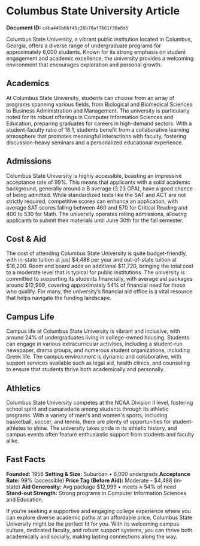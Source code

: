 # Columbus State University Article

**Document ID:** `c4ba446b66f45c26b70af7661f30e0d6`

Columbus State University, a vibrant public institution located in Columbus, Georgia, offers a diverse range of undergraduate programs for approximately 6,000 students. Known for its strong emphasis on student engagement and academic excellence, the university provides a welcoming environment that encourages exploration and personal growth.

## Academics
At Columbus State University, students can choose from an array of programs spanning various fields, from Biological and Biomedical Sciences to Business Administration and Management. The university is particularly noted for its robust offerings in Computer Information Sciences and Education, preparing graduates for careers in high-demand sectors. With a student-faculty ratio of 18:1, students benefit from a collaborative learning atmosphere that promotes meaningful interactions with faculty, fostering discussion-heavy seminars and a personalized educational experience.

## Admissions
Columbus State University is highly accessible, boasting an impressive acceptance rate of 99%. This means that applicants with a solid academic background, generally around a B average (3.23 GPA), have a good chance of being admitted. While standardized tests like the SAT and ACT are not strictly required, competitive scores can enhance an application, with average SAT scores falling between 460 and 570 for Critical Reading and 400 to 530 for Math. The university operates rolling admissions, allowing applicants to submit their materials until June 30th for the fall semester.

## Cost & Aid
The cost of attending Columbus State University is quite budget-friendly, with in-state tuition at just $4,488 per year and out-of-state tuition at $16,200. Room and board adds an additional $11,720, bringing the total cost to a moderate level that is typical for public institutions. The university is committed to supporting its students financially, with average aid packages around $12,999, covering approximately 54% of financial need for those who qualify. For many, the university’s financial aid office is a vital resource that helps navigate the funding landscape.

## Campus Life
Campus life at Columbus State University is vibrant and inclusive, with around 24% of undergraduates living in college-owned housing. Students can engage in various extracurricular activities, including a student-run newspaper, drama groups, and numerous student organizations, including Greek life. The campus environment is dynamic and collaborative, with support services available such as legal aid, health clinics, and counseling to ensure that students thrive both academically and personally.

## Athletics
Columbus State University competes at the NCAA Division II level, fostering school spirit and camaraderie among students through its athletic programs. With a variety of men's and women's sports, including basketball, soccer, and tennis, there are plenty of opportunities for student-athletes to shine. The university takes pride in its athletic history, and campus events often feature enthusiastic support from students and faculty alike.

## Fast Facts
**Founded:** 1958
**Setting & Size:** Suburban • 6,000 undergrads
**Acceptance Rate:** 99% (accessible)
**Price Tag (Before Aid):** Moderate – $4,488 (in-state)
**Aid Generosity:** Avg package $12,999 • meets ≈ 54% of need
**Stand-out Strength:** Strong programs in Computer Information Sciences and Education.

If you’re seeking a supportive and engaging college experience where you can explore diverse academic paths at an affordable price, Columbus State University might be the perfect fit for you. With its welcoming campus culture, dedicated faculty, and robust support systems, you can thrive both academically and socially, making lasting connections along the way.
